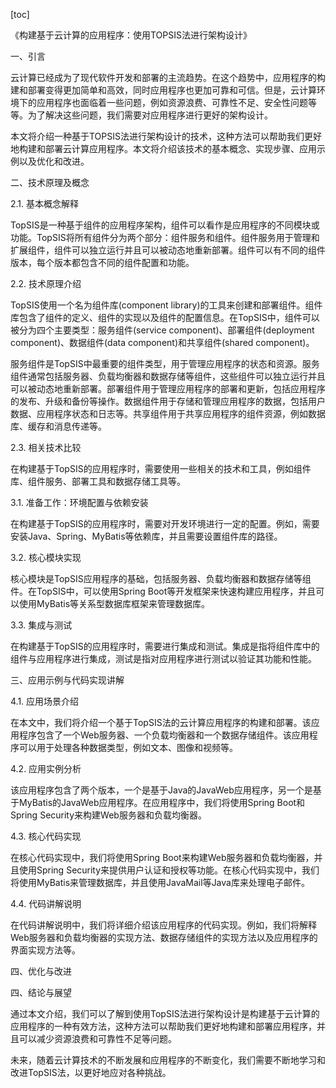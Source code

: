 
[toc]                    
                
                
《构建基于云计算的应用程序：使用TOPSIS法进行架构设计》

一、引言

云计算已经成为了现代软件开发和部署的主流趋势。在这个趋势中，应用程序的构建和部署变得更加简单和高效，同时应用程序也更加可靠和可信。但是，云计算环境下的应用程序也面临着一些问题，例如资源浪费、可靠性不足、安全性问题等等。为了解决这些问题，我们需要对应用程序进行更好的架构设计。

本文将介绍一种基于TOPSIS法进行架构设计的技术，这种方法可以帮助我们更好地构建和部署云计算应用程序。本文将介绍该技术的基本概念、实现步骤、应用示例以及优化和改进。

二、技术原理及概念

2.1. 基本概念解释

TopSIS是一种基于组件的应用程序架构，组件可以看作是应用程序的不同模块或功能。TopSIS将所有组件分为两个部分：组件服务和组件。组件服务用于管理和扩展组件，组件可以独立运行并且可以被动态地重新部署。组件可以有不同的组件版本，每个版本都包含不同的组件配置和功能。

2.2. 技术原理介绍

TopSIS使用一个名为组件库(component library)的工具来创建和部署组件。组件库包含了组件的定义、组件的实现以及组件的配置信息。在TopSIS中，组件可以被分为四个主要类型：服务组件(service component)、部署组件(deployment component)、数据组件(data component)和共享组件(shared component)。

服务组件是TopSIS中最重要的组件类型，用于管理应用程序的状态和资源。服务组件通常包括服务器、负载均衡器和数据存储等组件，这些组件可以独立运行并且可以被动态地重新部署。部署组件用于管理应用程序的部署和更新，包括应用程序的发布、升级和备份等操作。数据组件用于存储和管理应用程序的数据，包括用户数据、应用程序状态和日志等。共享组件用于共享应用程序的组件资源，例如数据库、缓存和消息传递等。

2.3. 相关技术比较

在构建基于TopSIS的应用程序时，需要使用一些相关的技术和工具，例如组件库、组件服务、部署工具和数据存储工具等。

3.1. 准备工作：环境配置与依赖安装

在构建基于TopSIS的应用程序时，需要对开发环境进行一定的配置。例如，需要安装Java、Spring、MyBatis等依赖库，并且需要设置组件库的路径。

3.2. 核心模块实现

核心模块是TopSIS应用程序的基础，包括服务器、负载均衡器和数据存储等组件。在TopSIS中，可以使用Spring Boot等开发框架来快速构建应用程序，并且可以使用MyBatis等关系型数据库框架来管理数据库。

3.3. 集成与测试

在构建基于TopSIS的应用程序时，需要进行集成和测试。集成是指将组件库中的组件与应用程序进行集成，测试是指对应用程序进行测试以验证其功能和性能。

三、应用示例与代码实现讲解

4.1. 应用场景介绍

在本文中，我们将介绍一个基于TopSIS法的云计算应用程序的构建和部署。该应用程序包含了一个Web服务器、一个负载均衡器和一个数据存储组件。该应用程序可以用于处理各种数据类型，例如文本、图像和视频等。

4.2. 应用实例分析

该应用程序包含了两个版本，一个是基于Java的JavaWeb应用程序，另一个是基于MyBatis的JavaWeb应用程序。在应用程序中，我们将使用Spring Boot和Spring Security来构建Web服务器和负载均衡器。

4.3. 核心代码实现

在核心代码实现中，我们将使用Spring Boot来构建Web服务器和负载均衡器，并且使用Spring Security来提供用户认证和授权等功能。在核心代码实现中，我们将使用MyBatis来管理数据库，并且使用JavaMail等Java库来处理电子邮件。

4.4. 代码讲解说明

在代码讲解说明中，我们将详细介绍该应用程序的代码实现。例如，我们将解释Web服务器和负载均衡器的实现方法、数据存储组件的实现方法以及应用程序的界面实现方法等。

四、优化与改进

四、结论与展望

通过本文介绍，我们可以了解到使用TopSIS法进行架构设计是构建基于云计算的应用程序的一种有效方法，这种方法可以帮助我们更好地构建和部署应用程序，并且可以减少资源浪费和可靠性不足等问题。

未来，随着云计算技术的不断发展和应用程序的不断变化，我们需要不断地学习和改进TopSIS法，以更好地应对各种挑战。

